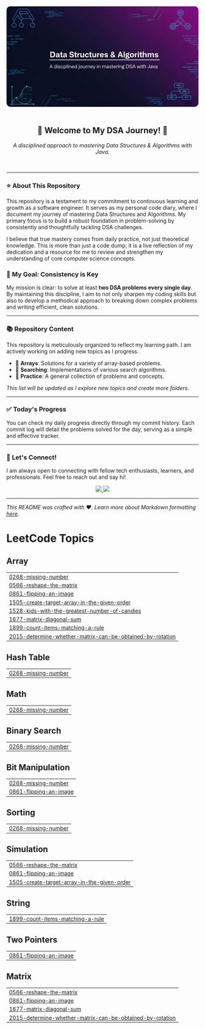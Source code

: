 
<div align="center">
  <img src="https://raw.githubusercontent.com/TANMAY2006-UX/DSA-JAVA/main/images/Final%20DSA.png" alt="Data Structures and Algorithms Banner" width="800" style="border-radius: 12px;"/>
</div>

<div align="center">
  <br>
  <h2>🚀 Welcome to My DSA Journey! 🚀</h2>
  <p><i>A disciplined approach to mastering Data Structures & Algorithms with Java.</i></p>
  <br>
</div>

---

### ⭐ About This Repository

This repository is a testament to my commitment to continuous learning and growth as a software engineer. It serves as my personal code diary, where I document my journey of mastering Data Structures and Algorithms. My primary focus is to build a robust foundation in problem-solving by consistently and thoughtfully tackling DSA challenges.

I believe that true mastery comes from daily practice, not just theoretical knowledge. This is more than just a code dump; it is a live reflection of my dedication and a resource for me to review and strengthen my understanding of core computer science concepts.

### 🎯 My Goal: Consistency is Key

My mission is clear: to solve at least **two DSA problems every single day**. By maintaining this discipline, I aim to not only sharpen my coding skills but also to develop a methodical approach to breaking down complex problems and writing efficient, clean solutions.

---

### 📚 Repository Content

This repository is meticulously organized to reflect my learning path. I am actively working on adding new topics as I progress.

-   📁 **Arrays**: Solutions for a variety of array-based problems.
-   📁 **Searching**: Implementations of various search algorithms.
-   📁 **Practice**: A general collection of problems and concepts.

_This list will be updated as I explore new topics and create more folders._

---

### ✅ Today's Progress

You can check my daily progress directly through my commit history. Each commit log will detail the problems solved for the day, serving as a simple and effective tracker.

---

### 🤝 Let's Connect!

I am always open to connecting with fellow tech enthusiasts, learners, and professionals. Feel free to reach out and say hi!

<div align="center">
  <a href="https://github.com/TANMAY2006-UX">
    <img src="https://img.shields.io/badge/GitHub-100000?style=for-the-badge&logo=github&logoColor=white" />
  </a>
  <a href="https://www.linkedin.com/in/tanmay-tajane-67289a352/">
    <img src="https://img.shields.io/badge/LinkedIn-0077B5?style=for-the-badge&logo=linkedin&logoColor=white" />
  </a>
</div>

---

_This README was crafted with ❤️. Learn more about Markdown formatting [here](https://guides.github.com/features/mastering-markdown/)._

<!---LeetCode Topics Start-->
# LeetCode Topics
## Array
|  |
| ------- |
| [0268-missing-number](https://github.com/TANMAY2006-UX/DSA-JAVA/tree/master/0268-missing-number) |
| [0566-reshape-the-matrix](https://github.com/TANMAY2006-UX/DSA-JAVA/tree/master/0566-reshape-the-matrix) |
| [0861-flipping-an-image](https://github.com/TANMAY2006-UX/DSA-JAVA/tree/master/0861-flipping-an-image) |
| [1505-create-target-array-in-the-given-order](https://github.com/TANMAY2006-UX/DSA-JAVA/tree/master/1505-create-target-array-in-the-given-order) |
| [1528-kids-with-the-greatest-number-of-candies](https://github.com/TANMAY2006-UX/DSA-JAVA/tree/master/1528-kids-with-the-greatest-number-of-candies) |
| [1677-matrix-diagonal-sum](https://github.com/TANMAY2006-UX/DSA-JAVA/tree/master/1677-matrix-diagonal-sum) |
| [1899-count-items-matching-a-rule](https://github.com/TANMAY2006-UX/DSA-JAVA/tree/master/1899-count-items-matching-a-rule) |
| [2015-determine-whether-matrix-can-be-obtained-by-rotation](https://github.com/TANMAY2006-UX/DSA-JAVA/tree/master/2015-determine-whether-matrix-can-be-obtained-by-rotation) |
## Hash Table
|  |
| ------- |
| [0268-missing-number](https://github.com/TANMAY2006-UX/DSA-JAVA/tree/master/0268-missing-number) |
## Math
|  |
| ------- |
| [0268-missing-number](https://github.com/TANMAY2006-UX/DSA-JAVA/tree/master/0268-missing-number) |
## Binary Search
|  |
| ------- |
| [0268-missing-number](https://github.com/TANMAY2006-UX/DSA-JAVA/tree/master/0268-missing-number) |
## Bit Manipulation
|  |
| ------- |
| [0268-missing-number](https://github.com/TANMAY2006-UX/DSA-JAVA/tree/master/0268-missing-number) |
| [0861-flipping-an-image](https://github.com/TANMAY2006-UX/DSA-JAVA/tree/master/0861-flipping-an-image) |
## Sorting
|  |
| ------- |
| [0268-missing-number](https://github.com/TANMAY2006-UX/DSA-JAVA/tree/master/0268-missing-number) |
## Simulation
|  |
| ------- |
| [0566-reshape-the-matrix](https://github.com/TANMAY2006-UX/DSA-JAVA/tree/master/0566-reshape-the-matrix) |
| [0861-flipping-an-image](https://github.com/TANMAY2006-UX/DSA-JAVA/tree/master/0861-flipping-an-image) |
| [1505-create-target-array-in-the-given-order](https://github.com/TANMAY2006-UX/DSA-JAVA/tree/master/1505-create-target-array-in-the-given-order) |
## String
|  |
| ------- |
| [1899-count-items-matching-a-rule](https://github.com/TANMAY2006-UX/DSA-JAVA/tree/master/1899-count-items-matching-a-rule) |
## Two Pointers
|  |
| ------- |
| [0861-flipping-an-image](https://github.com/TANMAY2006-UX/DSA-JAVA/tree/master/0861-flipping-an-image) |
## Matrix
|  |
| ------- |
| [0566-reshape-the-matrix](https://github.com/TANMAY2006-UX/DSA-JAVA/tree/master/0566-reshape-the-matrix) |
| [0861-flipping-an-image](https://github.com/TANMAY2006-UX/DSA-JAVA/tree/master/0861-flipping-an-image) |
| [1677-matrix-diagonal-sum](https://github.com/TANMAY2006-UX/DSA-JAVA/tree/master/1677-matrix-diagonal-sum) |
| [2015-determine-whether-matrix-can-be-obtained-by-rotation](https://github.com/TANMAY2006-UX/DSA-JAVA/tree/master/2015-determine-whether-matrix-can-be-obtained-by-rotation) |
<!---LeetCode Topics End-->